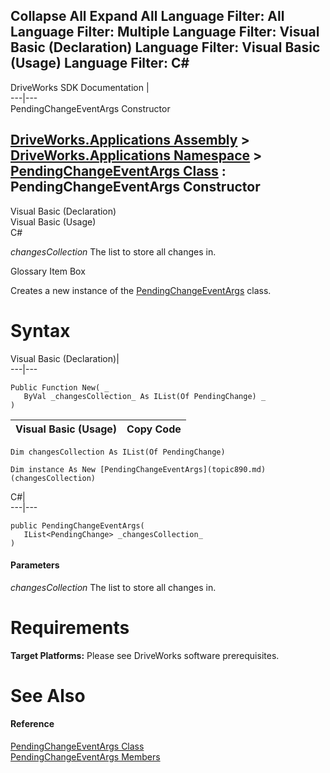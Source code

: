 Collapse All Expand All Language Filter: All  Language Filter: Multiple  Language Filter: Visual Basic (Declaration) Language Filter: Visual Basic (Usage) Language Filter: C#  
---  
DriveWorks SDK Documentation  |   
---|---  
PendingChangeEventArgs Constructor   
  
[DriveWorks.Applications Assembly](topic13.md) > [DriveWorks.Applications Namespace](topic16.md) > [PendingChangeEventArgs Class](topic890.md) : PendingChangeEventArgs Constructor  
---  
  
Visual Basic (Declaration)    
Visual Basic (Usage)    
C# 

_changesCollection_
    The list to store all changes in.

Glossary Item Box

Creates a new instance of the [PendingChangeEventArgs](topic890.md) class. 

# Syntax

Visual Basic (Declaration)|   
---|---  
      
    
    Public Function New( _
       ByVal _changesCollection_ As IList(Of PendingChange) _
    )  
  
Visual Basic (Usage)| Copy Code  
---|---  
      
    
    Dim changesCollection As IList(Of PendingChange)
     
    Dim instance As New [PendingChangeEventArgs](topic890.md)(changesCollection)  
  
C#|   
---|---  
      
    
    public PendingChangeEventArgs( 
       IList<PendingChange> _changesCollection_
    )  
  
#### Parameters

 _changesCollection_
    The list to store all changes in.

# Requirements

**Target Platforms:** Please see DriveWorks software prerequisites.

# See Also

#### Reference

[PendingChangeEventArgs Class](topic890.md)   
[PendingChangeEventArgs Members](topic891.md)


